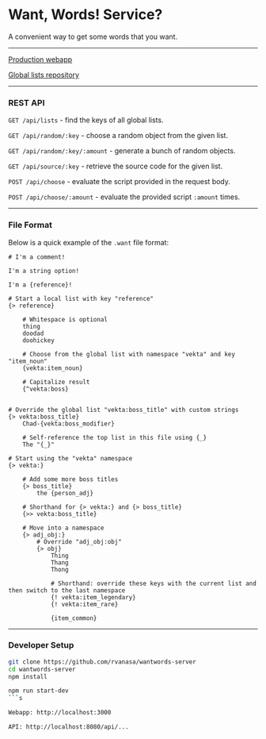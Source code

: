 # Want, Words! Service?

A convenient way to get some words that you want. 

---

[Production webapp](https://wantwords.herokuapp.com)

[Global lists repository](https://github.com/rvanasa/wantwords)

---

### REST API

`GET /api/lists` - find the keys of all global lists. 

`GET /api/random/:key` - choose a random object from the given list. 

`GET /api/random/:key/:amount` - generate a bunch of random objects. 

`GET /api/source/:key` - retrieve the source code for the given list.

`POST /api/choose` - evaluate the script provided in the request body.

`POST /api/choose/:amount` - evaluate the provided script `:amount` times.

---

### File Format

Below is a quick example of the `.want` file format:

```
# I'm a comment!

I'm a string option!

I'm a {reference}!

# Start a local list with key "reference"
{> reference}
    
    # Whitespace is optional
    thing
    doodad
    doohickey

    # Choose from the global list with namespace "vekta" and key "item_noun"
    {vekta:item_noun}

    # Capitalize result
    {^vekta:boss}


# Override the global list "vekta:boss_title" with custom strings
{> vekta:boss_title}
    Chad-{vekta:boss_modifier}
    
    # Self-reference the top list in this file using {_}
    The "{_}"

# Start using the "vekta" namespace
{> vekta:}

    # Add some more boss titles
    {> boss_title}
        the {person_adj}
    
    # Shorthand for {> vekta:} and {> boss_title}
    {>> vekta:boss_title}
    
    # Move into a namespace
    {> adj_obj:}
        # Override "adj_obj:obj"
        {> obj}
            Thing
            Thang
            Thong
    
            # Shorthand: override these keys with the current list and then switch to the last namespace
            {! vekta:item_legendary}
            {! vekta:item_rare}
            
            {item_common}
```

---

### Developer Setup

```sh
git clone https://github.com/rvanasa/wantwords-server
cd wantwords-server
npm install
```

```sh
npm run start-dev
```s

Webapp: http://localhost:3000

API: http://localhost:8080/api/...
